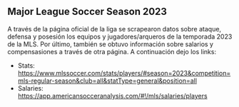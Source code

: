 ## Major League Soccer Season 2023
A través de la página oficial de la liga se scrapearon datos sobre ataque, defensa y posesión los equipos y jugadores/arqueros de la temporada 2023 de la MLS.
Por último, también se obtuvo información sobre salarios y compensasiones a través de otra página. A continuación dejo los links:
  - Stats: https://www.mlssoccer.com/stats/players/#season=2023&competition=mls-regular-season&club=all&statType=general&position=all
  - Salaries: https://app.americansocceranalysis.com/#!/mls/salaries/players
